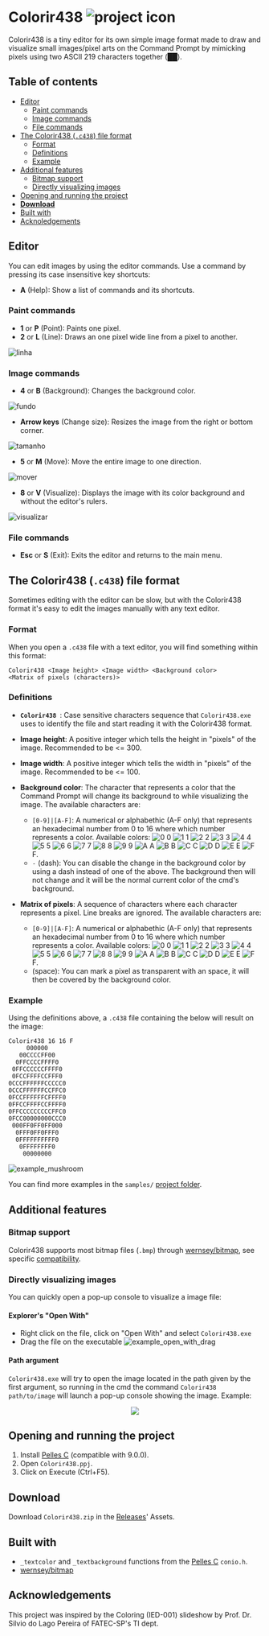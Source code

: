 # Colorir438 ![project icon](res/48x48.ico)
Colorir438 is a tiny editor for its own simple image format made to draw and visualize small images/pixel arts on the Command Prompt
by mimicking pixels using two ASCII 219 characters together (██).

## Table of contents
- [Editor](#editor)
  - [Paint commands](#paint-commands)
  - [Image commands](#image-commands)
  - [File commands](#file-commands)
- [The Colorir438 (``.c438``) file format](#the-colorir438-c438-file-format)
  - [Format](#format)
  - [Definitions](#definitions)
  - [Example](#example)
- [Additional features](#additional-features)
  - [Bitmap support](#bitmap-support)
  - [Directly visualizing images](#directly-visualizing-images)
- [Opening and running the project](#opening-and-running-the-project)
- [**Download**](#download)
- [Built with](#built-with)
- [Acknoledgements](#acknowledgements)

## Editor
You can edit images by using the editor commands. Use a command by pressing its case insensitive key shortcuts:
- **A** (Help): Show a list of commands and its shortcuts.
### Paint commands
- **1** or **P** (Point): Paints one pixel.
- **2** or **L** (Line): Draws an one pixel wide line from a pixel to another.

![linha](https://user-images.githubusercontent.com/44736064/62830763-60a9e880-bbea-11e9-8b70-7a5cf4a38d7f.gif)

### Image commands
- **4** or **B** (Background): Changes the background color.

![fundo](https://user-images.githubusercontent.com/44736064/62830761-5e478e80-bbea-11e9-84d1-7c44976a6944.gif)

- **Arrow keys** (Change size): Resizes the image from the right or bottom corner.

![tamanho](https://user-images.githubusercontent.com/44736064/62830765-630c4280-bbea-11e9-8b46-171a16c2bac1.gif)

- **5** or **M** (Move): Move the entire image to one direction.

![mover](https://user-images.githubusercontent.com/44736064/62830764-6273ac00-bbea-11e9-9e7c-7020a93b95d1.gif)

- **8** or **V** (Visualize): Displays the image with its color background and without the editor's rulers.

![visualizar](https://user-images.githubusercontent.com/44736064/62830766-656e9c80-bbea-11e9-9932-2f4285c2d185.gif)

### File commands
- **Esc** or **S** (Exit): Exits the editor and returns to the main menu.

## The Colorir438 (``.c438``) file format
Sometimes editing with the editor can be slow, but with the Colorir438 format it's easy to edit the images manually with any text editor.

### Format
When you open a ``.c438`` file with a text editor, you will find something within this format:
```
Colorir438 <Image height> <Image width> <Background color>
<Matrix of pixels (characters)>
```
### Definitions
- **``Colorir438 ``**: Case sensitive characters sequence that ``Colorir438.exe`` uses to identify the file 
and start reading it with the Colorir438 format.
- **Image height**: A positive integer which tells the height in "pixels" of the image. Recommended to be <= 300.
- **Image width**: A positive integer which tells the width in "pixels" of the image. Recommended to be <= 100.
- **Background color**: The character that represents a color that the Command Prompt will change its background to while visualizing the image. The available characters are:
  - ``[0-9]|[A-F]``: A numerical or alphabethic (A-F only) that represents an hexadecimal number from 0 to 16 where which number represents a color.
  Available colors: 
  ![0](https://placehold.it/10/000000/?text=+) 0 
  ![1](https://placehold.it/10/0000ff/?text=+) 1 
  ![2](https://placehold.it/10/008000/?text=+) 2 
  ![3](https://placehold.it/10/008080/?text=+) 3 
  ![4](https://placehold.it/10/800000/?text=+) 4 
  ![5](https://placehold.it/10/800080/?text=+) 5 
  ![6](https://placehold.it/10/808000/?text=+) 6 
  ![7](https://placehold.it/10/c0c0c0/?text=+) 7 
  ![8](https://placehold.it/10/808080/?text=+) 8 
  ![9](https://placehold.it/10/0000ff/?text=+) 9 
  ![A](https://placehold.it/10/00ff00/?text=+) A 
  ![B](https://placehold.it/10/00ffff/?text=+) B 
  ![C](https://placehold.it/10/ff0000/?text=+) C 
  ![D](https://placehold.it/10/ff00ff/?text=+) D 
  ![E](https://placehold.it/10/ffff00/?text=+) E 
  ![F](https://placehold.it/10/ffffff/?text=+) F.
  - ``-`` (dash): You can disable the change in the background color by using a dash instead of one of the above. 
  The background then will not change and it will be the normal current color of the cmd's background.

- **Matrix of pixels**: A sequence of characters where each character represents a pixel. Line breaks are ignored. 
 The available characters are: 
  - ``[0-9]|[A-F]``: A numerical or alphabethic (A-F only) that represents an hexadecimal number from 0 to 16 where which number represents a color.
  Available colors: 
  ![0](https://placehold.it/10/000000/?text=+) 0 
  ![1](https://placehold.it/10/0000ff/?text=+) 1 
  ![2](https://placehold.it/10/008000/?text=+) 2 
  ![3](https://placehold.it/10/008080/?text=+) 3 
  ![4](https://placehold.it/10/800000/?text=+) 4 
  ![5](https://placehold.it/10/800080/?text=+) 5 
  ![6](https://placehold.it/10/808000/?text=+) 6 
  ![7](https://placehold.it/10/c0c0c0/?text=+) 7
  ![8](https://placehold.it/10/808080/?text=+) 8 
  ![9](https://placehold.it/10/0000ff/?text=+) 9 
  ![A](https://placehold.it/10/00ff00/?text=+) A 
  ![B](https://placehold.it/10/00ffff/?text=+) B 
  ![C](https://placehold.it/10/ff0000/?text=+) C 
  ![D](https://placehold.it/10/ff00ff/?text=+) D 
  ![E](https://placehold.it/10/ffff00/?text=+) E 
  ![F](https://placehold.it/10/ffffff/?text=+) F.
  - (space): You can mark a pixel as transparent with an space, it will then be covered by the background color. 
 ### Example
 Using the definitions above, a ``.c438`` file containing the below will result on the image:
```
Colorir438 16 16 F
     000000     
   00CCCCFF00   
  0FFCCCCFFFF0  
 0FFCCCCCCFFFF0 
 0FCCFFFFCCFFF0 
0CCCFFFFFFCCCCC0
0CCCFFFFFFCCFFC0
0FCCFFFFFFCFFFF0
0FFCCFFFFCCFFFF0
0FFCCCCCCCCCFFC0
0FCC00000000CCC0
 000FF0FF0FF000 
  0FFF0FF0FFF0  
  0FFFFFFFFFF0  
   0FFFFFFFF0   
    00000000    
```
![example_mushroom](https://user-images.githubusercontent.com/44736064/62418620-e1457380-b643-11e9-8f76-51228e9c8687.png)

You can find more examples in the ``samples/`` [project folder](https://github.com/g-otn/Colorir438/tree/master/samples).

## Additional features

### Bitmap support
Colorir438 supports most bitmap files (``.bmp``) through [wernsey/bitmap](https://github.com/wernsey/bitmap), see specific [compatibility](https://github.com/wernsey/bitmap#bitmap-api).

### Directly visualizing images
You can quickly open a pop-up console to visualize a image file:

#### Explorer's "Open With"
- Right click on the file, click on "Open With" and select ``Colorir438.exe``
- Drag the file on the executable
![example_open_with_drag](https://user-images.githubusercontent.com/44736064/63237145-29a18b80-c217-11e9-89d7-b1cea1f852e8.gif)


#### Path argument
``Colorir438.exe`` will try to open the image located in the path given by the first argument, 
so running in the cmd the command ``Colorir438 path/to/image`` will launch a pop-up console showing the image. Example:

<p align="center">
  <img src="https://user-images.githubusercontent.com/44736064/62417338-5a809e80-b623-11e9-8770-087b8ce7771d.gif">
</p>

## Opening and running the project
1. Install [Pelles C](https://www.pellesc.de/index.php?page=download) (compatible with 9.0.0).
2. Open ``Colorir438.ppj``.
3. Click on Execute (Ctrl+F5).

## Download
Download ``Colorir438.zip`` in the [Releases](https://github.com/g-otn/Colorir438/releases/)' Assets.

## Built with
- ``_textcolor`` and ``_textbackground`` functions from the [Pelles C](https://www.pellesc.de/index.php?page=overview) ``conio.h``.
- [wernsey/bitmap](https://github.com/wernsey/bitmap)

## Acknowledgements
This project was inspired by the Coloring (IED-001) slideshow by Prof. Dr. Silvio do Lago Pereira of FATEC-SP's TI dept.
